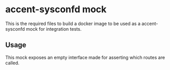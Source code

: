 # accent-sysconfd mock

This is the required files to build a docker image to be used as a accent-sysconfd mock
for integration tests.

Usage
---

This mock exposes an empty interface made for asserting which routes are called.
